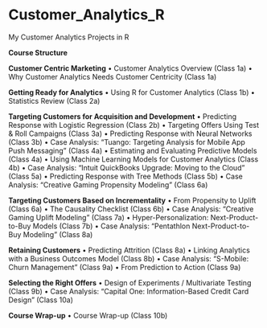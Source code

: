 # Customer_Analytics_R
My Customer Analytics Projects in R 

**Course Structure**

**Customer Centric Marketing**
• Customer Analytics Overview (Class 1a)
• Why Customer Analytics Needs Customer Centricity (Class 1a)

**Getting Ready for Analytics**
• Using R for Customer Analytics (Class 1b)
• Statistics Review (Class 2a)

**Targeting Customers for Acquisition and Development**
• Predicting Response with Logistic Regression (Class 2b)
• Targeting Offers Using Test & Roll Campaigns (Class 3a)
• Predicting Response with Neural Networks (Class 3b)
• Case Analysis: “Tuango: Targeting Analysis for Mobile App Push Messaging” (Class 4a)
• Estimating and Evaluating Predictive Models (Class 4a)
• Using Machine Learning Models for Customer Analytics (Class 4b)
• Case Analysis: “Intuit QuickBooks Upgrade: Moving to the Cloud” (Class 5a)
• Predicting Response with Tree Methods (Class 5b)
• Case Analysis: “Creative Gaming Propensity Modeling” (Class 6a)

**Targeting Customers Based on Incrementality**
• From Propensity to Uplift (Class 6a)
• The Causality Checklist (Class 6b)
• Case Analysis: “Creative Gaming Uplift Modeling” (Class 7a)
• Hyper-Personalization: Next-Product-to-Buy Models (Class 7b)
• Case Analysis: “Pentathlon Next-Product-to-Buy Modeling” (Class 8a)

**Retaining Customers**
• Predicting Attrition (Class 8a)
• Linking Analytics with a Business Outcomes Model (Class 8b)
• Case Analysis: “S-Mobile: Churn Management” (Class 9a)
• From Prediction to Action (Class 9a)

**Selecting the Right Offers**
• Design of Experiments / Multivariate Testing (Class 9b)
• Case Analysis: “Capital One: Information-Based Credit Card Design” (Class 10a)

**Course Wrap-up**
• Course Wrap-up (Class 10b)
